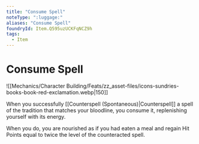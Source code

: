 ```yaml
---
title: "Consume Spell"
noteType: ":luggage:"
aliases: "Consume Spell"
foundryId: Item.Q595uzUCKFqNCZ9h
tags:
  - Item
---
```


# Consume Spell
![[Mechanics/Character Building/Feats/zz_asset-files/icons-sundries-books-book-red-exclamation.webp|150]]

When you successfully [[Counterspell (Spontaneous)|Counterspell]] a spell of the tradition that matches your bloodline, you consume it, replenishing yourself with its energy.

When you do, you are nourished as if you had eaten a meal and regain Hit Points equal to twice the level of the counteracted spell.
